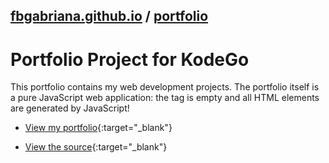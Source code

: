 ## [fbgabriana.github.io](/ "Bamm's KodeGo Repository") / [portfolio](/portfolio/)

# Portfolio Project for KodeGo

This portfolio contains my web development projects. The portfolio itself is a pure JavaScript web application: the <body> tag is empty and all HTML elements are generated by JavaScript!

* [View my portfolio](portfolio.html){:target="_blank"}

* [View the source](https://github.com/fbgabriana/portfolio){:target="_blank"}

